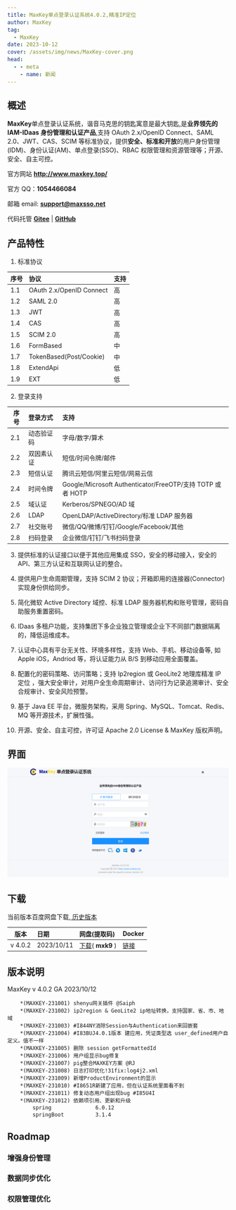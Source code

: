 ```yaml
---
title: MaxKey单点登录认证系统4.0.2,精准IP定位
author: MaxKey
tag:
  - MaxKey
date: 2023-10-12
cover: /assets/img/news/MaxKey-cover.png
head:
  - - meta
    - name: 新闻
---
```


## 概述

<b>MaxKey</b>单点登录认证系统，谐音马克思的钥匙寓意是最大钥匙,是<b>业界领先的 IAM-IDaas 身份管理和认证产品</b>,支持 OAuth 2.x/OpenID Connect、SAML 2.0、JWT、CAS、SCIM 等标准协议，提供<b>安全、标准和开放</b>的用户身份管理(IDM)、身份认证(AM)、单点登录(SSO)、RBAC 权限管理和资源管理等；开源、安全、自主可控。

官方网站 <a href="http://www.maxkey.top/" target="_blank"><b>http://www.maxkey.top/</b></a>

官方 QQ：<b>1054466084</b>

邮箱 email: <b>support@maxsso.net</b>

代码托管 <a href="https://gitee.com/dromara/MaxKey" target="_blank"><b>Gitee</b></a> | <a href="https://github.com/dromara/MaxKey" target="_blank"><b>GitHub</b></a>

## 产品特性

1. 标准协议

| 序号 | 协议                     | 支持 |
| ---- | :----------------------- | :--- |
| 1.1  | OAuth 2.x/OpenID Connect | 高   |
| 1.2  | SAML 2.0                 | 高   |
| 1.3  | JWT                      | 高   |
| 1.4  | CAS                      | 高   |
| 1.5  | SCIM 2.0                 | 高   |
| 1.6  | FormBased                | 中   |
| 1.7  | TokenBased(Post/Cookie)  | 中   |
| 1.8  | ExtendApi                | 低   |
| 1.9  | EXT                      | 低   |

2. 登录支持

| 序号 | 登录方式   | 支持                                                       |
| ---- | :--------- | :--------------------------------------------------------- |
| 2.1  | 动态验证码 | 字母/数字/算术                                             |
| 2.2  | 双因素认证 | 短信/时间令牌/邮件                                         |
| 2.3  | 短信认证   | 腾讯云短信/阿里云短信/网易云信                             |
| 2.4  | 时间令牌   | Google/Microsoft Authenticator/FreeOTP/支持 TOTP 或者 HOTP |
| 2.5  | 域认证     | Kerberos/SPNEGO/AD 域                                      |
| 2.6  | LDAP       | OpenLDAP/ActiveDirectory/标准 LDAP 服务器                  |
| 2.7  | 社交账号   | 微信/QQ/微博/钉钉/Google/Facebook/其他                     |
| 2.8  | 扫码登录   | 企业微信/钉钉/飞书扫码登录                                 |

3. 提供标准的认证接口以便于其他应用集成 SSO，安全的移动接入，安全的 API、第三方认证和互联网认证的整合。

4. 提供用户生命周期管理，支持 SCIM 2 协议；开箱即用的连接器(Connector)实现身份供给同步。

5. 简化微软 Active Directory 域控、标准 LDAP 服务器机构和账号管理，密码自助服务重置密码。

6. IDaas 多租户功能，支持集团下多企业独立管理或企业下不同部门数据隔离的，降低运维成本。

7. 认证中心具有平台无关性、环境多样性，支持 Web、手机、移动设备等, 如 Apple iOS，Andriod 等，将认证能力从 B/S 到移动应用全面覆盖。

8. 配置化的密码策略、访问策略；支持 Ip2region 或 GeoLite2 地理库精准 IP 定位 ，强大安全审计，对用户全生命周期审计、访问行为记录追溯审计、安全合规审计、安全风险预警。

9. 基于 Java EE 平台，微服务架构，采用 Spring、MySQL、Tomcat、Redis、MQ 等开源技术，扩展性强。

10. 开源、安全、自主可控，许可证 Apache 2.0 License & MaxKey 版权声明。

## 界面

![](/assets/img/news/MaxKey-4.0.2.png)

## 下载

当前版本百度网盘下载,<a href="http://www.//maxkey.top/zh/about/download.html" target="_blank"> 历史版本</a>

| 版本    | 日期       | 网盘(提取码)                                                                                   | Docker                                                                |
| ------- | :--------- | :--------------------------------------------------------------------------------------------- | :-------------------------------------------------------------------- |
| v 4.0.2 | 2023/10/11 | <a href="https://pan.baidu.com/s/1XFavsQ19fFw-KXe2K1rAEA" target="_blank">下载</a>( **mxk9** ) | <a href="https://hub.docker.com/u/maxkeytop" target="_blank">链接</a> |

## 版本说明

MaxKey v 4.0.2 GA 2023/10/12

```
    *(MAXKEY-231001) shenyu网关插件 @Saiph
    *(MAXKEY-231002) ip2region & GeoLite2 ip地址转换，支持国家、省、市、地域
    *(MAXKEY-231003) #I844NY消除Session与Authentication来回嵌套
    *(MAXKEY-231004) #I83BUJ4.0.1版本 建应用，凭证类型选 user_defined用户自定义。值不一样
    *(MAXKEY-231005) 删除 session getFormattedId
    *(MAXKEY-231006) 用户组显示bug修复
    *(MAXKEY-231007) pig整合MAXKEY方案 @RJ
    *(MAXKEY-231008) 日志打印优化!31fix:log4j2.xml
    *(MAXKEY-231009) 新增ProductEnvironment的显示
    *(MAXKEY-231010) #I8651R新建了应用，但在认证系统里面看不到
    *(MAXKEY-231011) 修复动态用户组出现bug #I85U4I
    *(MAXKEY-231012) 依赖项引用、更新和升级
        spring              6.0.12
        springBoot          3.1.4
```

## Roadmap

### 增强身份管理

### 数据同步优化

### 权限管理优化
